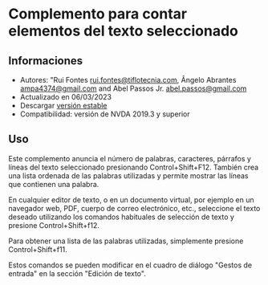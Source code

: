# Complemento para contar elementos del texto seleccionado

## Informaciones
* Autores: "Rui Fontes <rui.fontes@tiflotecnia.com>, Ângelo Abrantes <ampa4374@gmail.com> and Abel Passos Jr. <abel.passos@gmail.com>
* Actualizado en 06/03/2023
* Descargar [versión estable][1]
* Compatibilidad: versión de NVDA 2019.3 y superior

## Uso
Este complemento anuncia el número de palabras, caracteres, párrafos y líneas del texto seleccionado presionando Control+Shift+F12.
También crea una lista ordenada de las palabras utilizadas y permite mostrar las líneas que contienen una palabra.

En cualquier editor de texto, o en un documento virtual, por ejemplo en un navegador web, PDF, cuerpo de correo electrónico, etc., seleccione el texto deseado utilizando los comandos habituales de selección de texto y presione Control+Shift+f12.

Para obtener una lista de las palabras utilizadas, simplemente presione Control+Shift+f11.

Estos comandos se pueden modificar en el cuadro de diálogo "Gestos de entrada" en la sección "Edición de texto".

[1]: https://github.com/ruifontes/wordCount/releases/download/2023.03/wordCount-2023.03.nvda-addon
